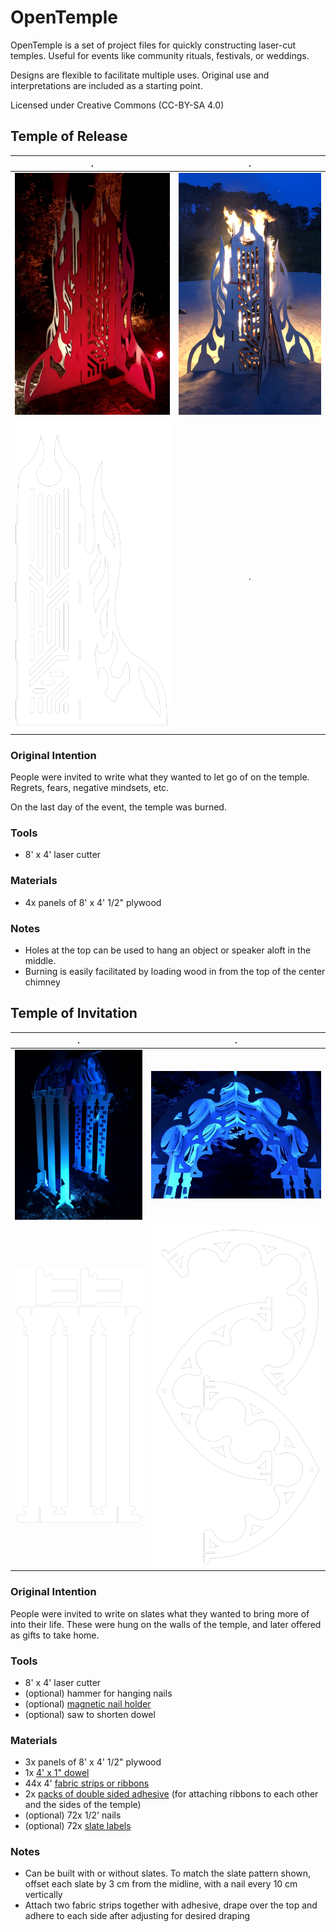 # OpenTemple

OpenTemple is a set of project files for quickly constructing laser-cut temples. Useful for events like community rituals, festivals, or weddings.

Designs are flexible to facilitate multiple uses. Original use and interpretations are included as a starting point.

Licensed under Creative Commons (CC-BY-SA 4.0)

## Temple of Release

.             |  .
:-------------------------:|:-------------------------:
![Temple of Release](./pictures/IMG_0158.jpg)  |  ![Temple of Release](./pictures/IMG_0281.jpg)
![Temple of Release](./pictures/temple-of-release.PNG)  |  .


### Original Intention

People were invited to write what they wanted to let go of on the temple. Regrets, fears, negative mindsets, etc.

On the last day of the event, the temple was burned.

### Tools
  - 8' x 4' laser cutter

### Materials
  - 4x panels of 8' x 4' 1/2" plywood
  
### Notes
  - Holes at the top can be used to hang an object or speaker aloft in the middle.
  - Burning is easily facilitated by loading wood in from the top of the center chimney

## Temple of Invitation

.             |  .
:-------------------------:|:-------------------------:
![Temple of Invitation](./pictures/IMG_0157.jpg)  |  ![Temple of Invitation](./pictures/IMG_0153.jpg)
![Temple of Invitation](./pictures/temple-of-invitation-1.PNG)  |  ![Temple of Invitation](./pictures/temple-of-invitation-2.PNG)

### Original Intention

People were invited to write on slates what they wanted to bring more of into their life. These were hung on the walls of the temple, and later offered as gifts to take home.

### Tools
  - 8' x 4' laser cutter
  - (optional) hammer for hanging nails
  - (optional) [magnetic nail holder](https://www.homedepot.com/p/MASTER-MAGNETICS-Orange-Magnetic-Nail-Starter-97254/206503466)
  - (optional) saw to shorten dowel

### Materials
  - 3x panels of 8' x 4' 1/2" plywood
  - 1x [4' x 1" dowel](https://www.homedepot.com/p/6416U-1-in-x-1-in-x-48-in-Hardwood-Round-Dowel-10001808/203334068)
  - 44x 4' [fabric strips or ribbons](https://www.joann.com/jelly-roll-cotton-fabric-20-strips-2.5-assorted-gray-white-patterns/15216435.html)
  - 2x [packs of double sided adhesive](https://www.amazon.com/3M-110-3M-Scotch-Mounting-75-inches/dp/B00004Z498) (for attaching ribbons to each other and the sides of the temple)
  - (optional) 72x 1/2' nails
  - (optional) 72x [slate labels](https://www.amazon.com/gp/product/B00HCCZOW8)

### Notes
  - Can be built with or without slates. To match the slate pattern shown, offset each slate by 3 cm from the midline, with a nail every 10 cm vertically
  - Attach two fabric strips together with adhesive, drape over the top and adhere to each side after adjusting for desired draping
